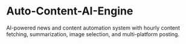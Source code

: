 # Auto-Content-AI-Engine
AI-powered news and content automation system with hourly content fetching, summarization, image selection, and multi-platform posting.
